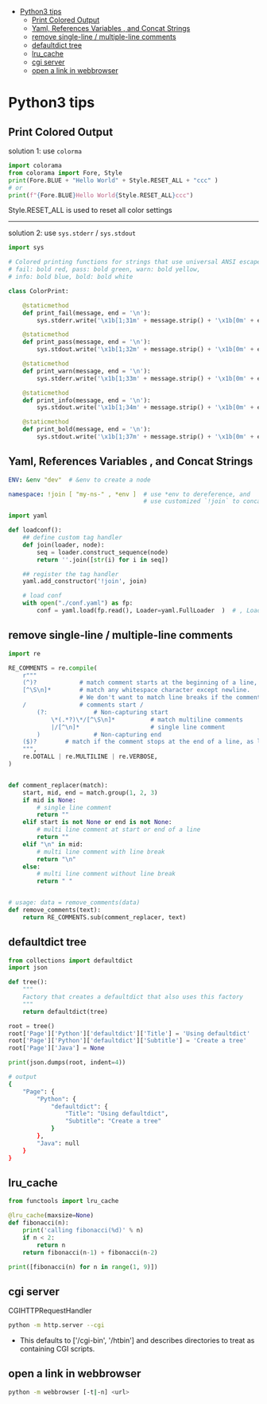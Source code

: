 [](...menustart)

- [Python3 tips](#a1f4779bb48ab8eccef9c7430a8f591e)
    - [Print Colored Output](#574083d4ce2c240d64205f07595f82c4)
    - [Yaml, References Variables , and Concat Strings](#37fde4cf4b72158aff18de1784ec0f23)
    - [remove single-line / multiple-line comments](#2ff3865f3455ca50e9de317f1c7851ea)
    - [defaultdict tree](#7a652adbada4c294364e2c3c61fb5c25)
    - [lru_cache](#89dd193fac1729cebfd50aff749b688c)
    - [cgi server](#34dfa276fe76c42ed2d058af8371d11d)
    - [open a link in webbrowser](#95bf337c28c64ebb9ff843e5272d1eb0)

[](...menuend)


<h2 id="a1f4779bb48ab8eccef9c7430a8f591e"></h2>

# Python3 tips


<h2 id="574083d4ce2c240d64205f07595f82c4"></h2>

## Print Colored Output

solution 1: use `colorma`

```python
import colorama
from colorama import Fore, Style
print(Fore.BLUE + "Hello World" + Style.RESET_ALL + "ccc" )
# or
print(f"{Fore.BLUE}Hello World{Style.RESET_ALL}ccc")
```

Style.RESET_ALL is used to reset all color settings

---

solution 2: use `sys.stderr` / `sys.stdout` 

```python
import sys

# Colored printing functions for strings that use universal ANSI escape sequences.
# fail: bold red, pass: bold green, warn: bold yellow, 
# info: bold blue, bold: bold white

class ColorPrint:

    @staticmethod
    def print_fail(message, end = '\n'):
        sys.stderr.write('\x1b[1;31m' + message.strip() + '\x1b[0m' + end)

    @staticmethod
    def print_pass(message, end = '\n'):
        sys.stdout.write('\x1b[1;32m' + message.strip() + '\x1b[0m' + end)

    @staticmethod
    def print_warn(message, end = '\n'):
        sys.stderr.write('\x1b[1;33m' + message.strip() + '\x1b[0m' + end)

    @staticmethod
    def print_info(message, end = '\n'):
        sys.stdout.write('\x1b[1;34m' + message.strip() + '\x1b[0m' + end)

    @staticmethod
    def print_bold(message, end = '\n'):
        sys.stdout.write('\x1b[1;37m' + message.strip() + '\x1b[0m' + end)
```


<h2 id="37fde4cf4b72158aff18de1784ec0f23"></h2>

## Yaml, References Variables , and Concat Strings

```yaml
ENV: &env "dev"  # &env to create a node

namespace: !join [ "my-ns-" , *env ]  # use *env to dereference, and 
                                      # use customized `!join` to concat 2 parts
```


```python
import yaml

def loadconf():
    ## define custom tag handler
    def join(loader, node):
        seq = loader.construct_sequence(node)
        return ''.join([str(i) for i in seq])

    ## register the tag handler
    yaml.add_constructor('!join', join)

    # load conf
    with open("./conf.yaml") as fp:
        conf = yaml.load(fp.read(), Loader=yaml.FullLoader  )  # , Loader=yaml.SafeLoader
```


<h2 id="2ff3865f3455ca50e9de317f1c7851ea"></h2>

## remove single-line / multiple-line comments

```python
import re

RE_COMMENTS = re.compile(
    r"""
    (^)?            # match comment starts at the beginning of a line, as long as the MULTILINE-flag is used.
    [^\S\n]*        # match any whitespace character except newline.
                    # We don't want to match line breaks if the comment starts on it's own line.
    /               # comments start /
        (?:             # Non-capturing start
            \*(.*?)\*/[^\S\n]*          # match multiline comments
            |/[^\n]*                    # single line comment
        )               # Non-capturing end
    ($)?        # match if the comment stops at the end of a line, as long as the MULTILINE-flag is used.
    """,
    re.DOTALL | re.MULTILINE | re.VERBOSE,
)


def comment_replacer(match):
    start, mid, end = match.group(1, 2, 3)
    if mid is None:
        # single line comment
        return ""
    elif start is not None or end is not None:
        # multi line comment at start or end of a line
        return ""
    elif "\n" in mid:
        # multi line comment with line break
        return "\n"
    else:
        # multi line comment without line break
        return " "


# usage: data = remove_comments(data)
def remove_comments(text):
    return RE_COMMENTS.sub(comment_replacer, text)
```


<h2 id="7a652adbada4c294364e2c3c61fb5c25"></h2>

## defaultdict tree

```python
from collections import defaultdict
import json

def tree():
    """
    Factory that creates a defaultdict that also uses this factory
    """
    return defaultdict(tree)

root = tree()
root['Page']['Python']['defaultdict']['Title'] = 'Using defaultdict'
root['Page']['Python']['defaultdict']['Subtitle'] = 'Create a tree'
root['Page']['Java'] = None

print(json.dumps(root, indent=4))
```

```bash
# output
{
    "Page": {
        "Python": {
            "defaultdict": {
                "Title": "Using defaultdict",
                "Subtitle": "Create a tree"
            }
        },
        "Java": null
    }
}
```

<h2 id="89dd193fac1729cebfd50aff749b688c"></h2>

## lru_cache

```python
from functools import lru_cache

@lru_cache(maxsize=None)
def fibonacci(n):
    print('calling fibonacci(%d)' % n)
    if n < 2:
        return n
    return fibonacci(n-1) + fibonacci(n-2)

print([fibonacci(n) for n in range(1, 9)])
```


<h2 id="34dfa276fe76c42ed2d058af8371d11d"></h2>

## cgi server

CGIHTTPRequestHandler

```bash
python -m http.server --cgi 
```

- This defaults to ['/cgi-bin', '/htbin'] and describes directories to treat as containing CGI scripts.


<h2 id="95bf337c28c64ebb9ff843e5272d1eb0"></h2>

## open a link in webbrowser

```bash
python -m webbrowser [-t|-n] <url>
```


